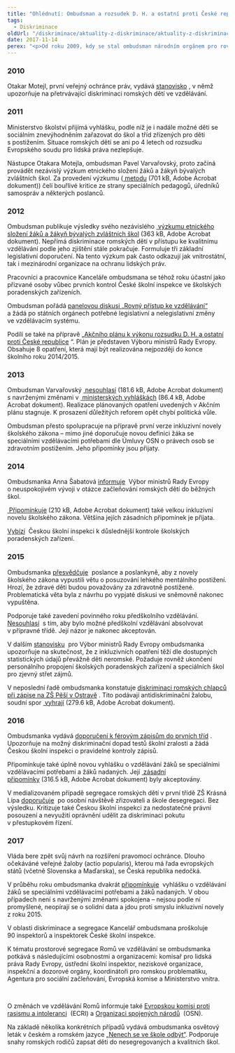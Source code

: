 ```yaml
---
title: "Ohlédnutí: Ombudsman a rozsudek D. H. a ostatní proti České republice. Sedm let nepřetržité práce pro romské děti."
tags:
  - Diskriminace
oldUrl: "/diskriminace/aktuality-z-diskriminace/aktuality-z-diskriminace-2017/ohlednuti-ombudsman-a-rozsudek-d-h-a-ostatni-proti-ceske-republice-sedm-let-nepretrzite/"
date: 2017-11-14
perex: "<p>Od roku 2009, kdy se stal ombudsman národním orgánem pro rovné zacházení (national equality body) podle Rasové směrnice EU, je problematika segregace romských dětí ve vzdělávání jednou z nejdůležitějších v jeho antidiskriminační agendě. Podívejme se na některé zásadní okamžiky z uplynulých let.</p>"
---
```


<!-- imported from the old website -->

<h3>2010</h3> <p>Otakar Motejl, první veřejný ochránce práv, vydává <a title="Otevření do nového okna" href="http://eso.ochrance.cz/Nalezene/Edit/5580" target="_blank">stanovisko</a> , v němž upozorňuje na přetrvávající diskriminaci romských dětí ve vzdělávání.</p> <h3>2011</h3> <p>Ministerstvo školství přijímá vyhlášku, podle níž je i nadále možné děti se sociálním znevýhodněním zařazovat do škol a tříd zřízených pro děti s postižením. Situace romských dětí se ani po 4 letech od rozsudku Evropského soudu pro lidská práva nezlepšuje.</p> <p>Nástupce Otakara Motejla, ombudsman Pavel Varvařovský, proto začíná provádět nezávislý výzkum etnického složení žáků a žákyň bývalých zvláštních škol. Za provedení výzkumu (<a title="Otevření do nového okna" href="/uploads-import/DISKRIMINACE/Vyzkum/Vyzkum_skoly-metoda.pdf" target="_blank"> metodu</a> (701 kB, Adobe Acrobat dokument)) čelí bouřlivé kritice ze strany speciálních pedagogů, úředníků samospráv a některých poslanců.</p> <h3>2012</h3> <p>Ombudsman publikuje výsledky svého nezávislého <a title="Otevření do nového okna" href="/uploads-import/DISKRIMINACE/Vyzkum/Vyzkum_skoly-zprava.pdf" target="_blank"> výzkumu etnického složení žáků a žákyň bývalých zvláštních škol</a> (363 kB, Adobe Acrobat dokument). Nepřímá diskriminace romských dětí v přístupu ke kvalitnímu vzdělávání podle jeho zjištění stále pokračuje. Formuluje tři základní legislativní doporučení. Na tento výzkum pak často odkazují jak vnitrostátní, tak i mezinárodní organizace na ochranu lidských práv.</p> <p>Pracovníci a pracovnice Kanceláře ombudsmana se téhož roku účastní jako přizvané osoby vůbec prvních kontrol České školní inspekce ve školských poradenských zařízeních.</p> <p>Ombudsman pořádá <a href="https://www.ochrance.cz/aktualne/tiskove-zpravy-2012/audiozaznam-z-panelove-diskuse-rovny-pristup-deti-ke-vzdelani/">panelovou diskusi „Rovný přístup ke vzdělávání“</a> a žádá po státních orgánech potřebné legislativní a nelegislativní změny ve vzdělávacím systému.</p> <p>Podílí se také na přípravě „<a title="Otevření do nového okna" href="http://www.msmt.cz/ministerstvo/novinar/msmt-predstavilo-plan-opatreni-k-vykonu-rozsudku-d-h-proti" target="_blank">Akčního plánu k výkonu rozsudku D. H. a ostatní proti České republice</a> “. Plán je představen Výboru ministrů Rady Evropy. Obsahuje 8 opatření, která mají být realizována nejpozději do konce školního roku 2014/2015.</p> <h3>2013</h3> <p>Ombudsman Varvařovský <a title="Otevření do nového okna" href="/uploads-import/Zvlastni_opravneni/Pripominky/PDCJ2538-2013_MSMT_Skolske-vyhlasky.pdf" target="_blank"> nesouhlasí</a> (181.6 kB, Adobe Acrobat dokument) s navrženými změnami v <a title="Otevření do nového okna" href="/uploads-import/Zvlastni_opravneni/Pripominky/PDCJ2910-2013_MSMT-vyporadani-pripominek.pdf" target="_blank"> ministerských vyhláškách</a> (86.4 kB, Adobe Acrobat dokument). Realizace plánovaných opatření uvedených v Akčním plánu stagnuje. K prosazení důležitých reforem opět chybí politická vůle.</p> <p>Ombudsman přesto spolupracuje na přípravě první verze inkluzivní novely školského zákona – mimo jiné doporučuje novou definici žáka se speciálními vzdělávacími potřebami dle Úmluvy OSN o právech osob se zdravotním postižením. Jeho připomínky jsou přijaty.</p> <h3>2014</h3> <p>Ombudsmanka Anna Šabatová <a title="Otevření do nového okna" href="http://eso.ochrance.cz/Nalezene/Edit/3228" target="_blank">informuje</a>  Výbor ministrů Rady Evropy o neuspokojivém vývoji v otázce začleňování romských dětí do běžných škol.</p> <p><a title="Otevření do nového okna" href="/uploads-import/Zvlastni_opravneni/Pripominky/2014/PDCJ1455-2014_MSMT_Skolsky-zakon.pdf" target="_blank"> Připomínkuje</a> (210 kB, Adobe Acrobat dokument) také velkou inkluzivní novelu školského zákona. Většina jejích zásadních připomínek je přijata.</p> <p><a title="Otevření do nového okna" href="http://eso.ochrance.cz/Nalezene/Edit/1484" target="_blank">Vybízí</a>  Českou školní inspekci k důslednější kontrole školských poradenských zařízení.</p> <h3>2015</h3> <p>Ombudsmanka <a title="Otevření do nového okna" href="http://eso.ochrance.cz/Nalezene/Edit/3032" target="_blank">přesvědčuje</a>  poslance a poslankyně, aby z novely školského zákona vypustili větu o posuzování lehkého mentálního postižení. Hrozí, že zdravé děti budou považovány za zdravotně postižené. Problematická věta byla z návrhu po vypjaté diskusi ve sněmovně nakonec vypuštěna.</p> <p>Podporuje také zavedení povinného roku předškolního vzdělávání. <a title="Otevření do nového okna" href="http://eso.ochrance.cz/Nalezene/Edit/2882" target="_blank">Nesouhlasí</a>  s tím, aby bylo možné předškolní vzdělávání absolvovat v přípravné třídě. Její názor je nakonec akceptován.</p> <p>V dalším <a title="Otevření do nového okna" href="http://eso.ochrance.cz/Nalezene/Edit/2412" target="_blank">stanovisku</a>  pro Výbor ministrů Rady Evropy ombudsmanka upozorňuje na skutečnost, že z inkluzivních opatření těží dle dostupných statistických údajů převážně děti neromské. Požaduje rovněž ukončení personálního propojení školských poradenských zařízení a speciálních škol pro zjevný střet zájmů.</p> <p>V neposlední řadě ombudsmanka konstatuje <a title="Otevření do nového okna" href="http://eso.ochrance.cz/Nalezene/Edit/2812" target="_blank">diskriminaci romských chlapců při zápise na ZŠ Pěší v Ostravě</a> . Tito podávají antidiskriminační žalobu, soudní spor <a title="Otevření do nového okna" href="/uploads-import/DISKRIMINACE/aktuality/Rozsudek-OS-Ostrava.pdf" target="_blank"> vyhrají</a> (279.6 kB, Adobe Acrobat dokument).</p> <h3>2016</h3> <p>Ombudsmanka vydává <a title="Otevření do nového okna" href="http://eso.ochrance.cz/Nalezene/Edit/4926" target="_blank">doporučení k férovým zápisům do prvních tříd</a> . Upozorňuje na možný diskriminační dopad testů školní zralosti a žádá Českou školní inspekci o pravidelné kontroly zápisů.</p> <p>Připomínkuje také úplně novou vyhlášku o vzdělávání žáků se speciálními vzdělávacími potřebami a žáků nadaných. Její <a title="Otevření do nového okna" href="/uploads-import/Zvlastni_opravneni/Pripominky/2015/PDCJ3254-2015_MSMT_vyhl_skolsky_zakon_19.pdf" target="_blank"> zásadní připomínky</a> (316.5 kB, Adobe Acrobat dokument) byly akceptovány.</p> <p>V medializovaném případě segregace romských dětí v první třídě ZŠ Krásná Lípa <a title="Otevření do nového okna" href="http://eso.ochrance.cz/Nalezene/Edit/4768" target="_blank">doporučuje</a>  po osobní návštěvě zřizovateli a škole desegregaci. Bez výsledku. Kritizuje také Českou školní inspekci za nedostatečné právní posouzení a nevyužití oprávnění udělit za diskriminaci pokutu v přestupkovém řízení.</p> <h3>2017</h3> <p>Vláda bere zpět svůj návrh na rozšíření pravomocí ochránce. Dlouho očekáváné veřejné žaloby (actio popularis), kterou má řada evropských států (včetně Slovenska a Maďarska), se Česká republika nedočká.</p> <p>V průběhu roku ombudsmanka dvakrát <a title="Otevření do nového okna" href="http://eso.ochrance.cz/Nalezene/Edit/5390" target="_blank">připomínkuje</a>  vyhlášku o vzdělávání žáků se speciálními vzdělávacími potřebami a žáků nadaných. V obou případech není s navrženými změnami spokojena – nejsou podle ní promyšlené, neopírají se o solidní data a jdou proti smyslu inkluzivní novely z roku 2015.</p> <p>V oblasti diskriminace a segregace Kancelář ombudsmana proškoluje 90 inspektorů a inspektorek České školní inspekce.</p> <p>K tématu prostorové segregace Romů ve vzdělávání se ombudsmanka potkává s následujícími osobnostmi a organizacemi: komisař pro lidská práva Rady Evropy, ústřední školní inspektor, neziskové organizace, inspekční a dozorové orgány, koordinátoři pro romskou problematiku, Agentura pro sociální začleňování, Evropská komise a Ministerstvo vnitra. </p> <p> </p> <p>O změnách ve vzdělávání Romů informuje také <a title="Otevření do nového okna" href="http://eso.ochrance.cz/Nalezene/Edit/5406" target="_blank">Evropskou komisi proti rasismu a intoleranci</a>  (ECRI) a <a title="Otevření do nového okna" href="http://eso.ochrance.cz/Nalezene/Edit/4924" target="_blank">Organizaci spojených národů</a>  (OSN).</p> Na základě několika konkrétních případů vydává ombudsmanka osvětový leták v českém a romském jazyce <a href="https://www.ochrance.cz/diskriminace/aktuality-z-diskriminace/aktuality-z-diskriminace-2017/na-den-tumen-andre-skola-te-odmarel-nenechte-se-ve-skole-odbyt/">„Nenech se ve škole odbýt“</a>. Podporuje snahy romských rodičů zapsat děti do nesegregovaných a kvalitních škol.
